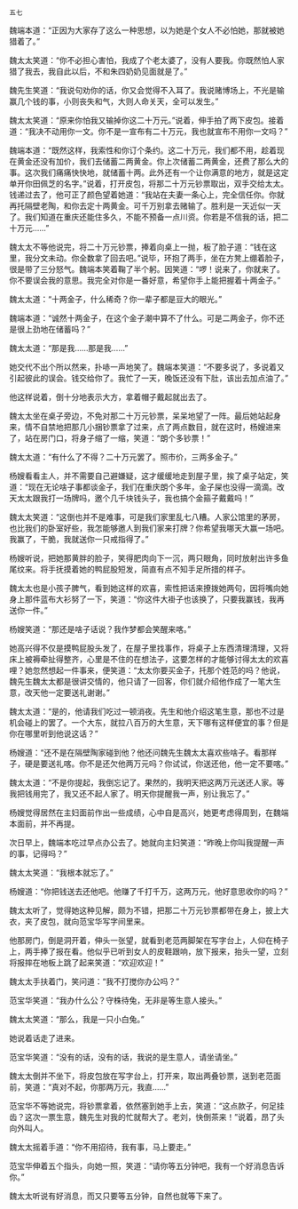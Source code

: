     五七 

   魏端本道：“正因为大家存了这么一种思想，以为她是个女人不必怕她，那就被她猎着了。”

   魏太太笑道：“你不必担心害怕，我成了个老太婆了，没有人要我。你既然怕人家猎了我去，我自此以后，不和朱四奶奶见面就是了。”

   魏先生笑道：“我说句劝你的话，你又会觉得不入耳了。我说赌博场上，不光是输赢几个钱的事，小则丧失和气，大则人命关天，全可以发生。”

   魏太太笑道：“原来你怕我又输掉你这二十万元。”说着，伸手拍了两下皮包。接着道：“我决不动用你一文。你不是一宣布有二十万元，我也就宣布不用你一文吗？”

   魏端本道：“既然这样，我索性和你订个条约。这二十万元，我们都不用，趁着现在黄金还没有加价，我们去储蓄二两黄金。你上次储蓄二两黄金，还费了那么大的事。这次我们痛痛快快地，就储蓄十两。此外还有一个让你满意的地方，就是这定单开你田佩芝的名字。”说着，打开皮包，将那二十万元钞票取出，双手交给太太。钱递过去了，他可正了颜色望着她道：“我站在夫妻一条心上，完全信任你。你就再托隔壁老陶，和你去定十两黄金。可千万别拿去赌输了。胜利是一天近似一天了。我们知道在重庆还能住多久，不能不预备一点川资。你若是不信我的话，把二十万元……”

   魏太太不等他说完，将二十万元钞票，捧着向桌上一抛，板了脸子道：“钱在这里，我分文未动。你全数拿了回去吧。”说毕，环抱了两手，坐在方凳上绷着脸子，很是带了三分怒气。魏端本笑着鞠了半个躬。因笑道：“啰！说来了，你就来了。你不要误会我的意思。我完全对你是一番好意，希望你手上能把握着十两金子。”

   魏太太道：“十两金子，什么稀奇？你一辈子都是豆大的眼光。”

   魏端本道：“诚然十两金子，在这个金子潮中算不了什么。可是二两金子，你不还是很上劲地在储蓄吗？”

   魏太太道：“那是我……那是我……”

   她交代不出个所以然来，扑哧一声地笑了。魏端本笑道：“不要多说了，多说着又引起彼此的误会。钱交给你了。我忙了一天，晚饭还没有下肚，该出去加点油了。”

   他这样说着，倒十分地表示大方，拿着帽子戴起就出去了。

   魏太太坐在桌子旁边，不免对那二十万元钞票，呆呆地望了一阵。最后她站起身来，情不自禁地把那几小捆钞票拿了过来，点了两点数目，就在这时，杨嫂进来了，站在房门口，将身子缩了一缩，笑道：“朗个多钞票！”

   魏太太道：“有什么了不得？二十万元罢了。照市价，三两多金子。”

   杨嫂看看主人，并不需要自己避嫌疑，这才缓缓地走到屋子里，挨了桌子站定，笑道：“现在无论啥子事都谈金子，我们在重庆朗个多年，金子屎也没得一滴滴。改天太太跟我打一场牌吗，邀个几千块钱头子，我也搞个金箍子戴戴吗！”

   魏太太笑道：“这倒也并不是难事，可是我们家里乱七八糟。人家公馆里的茅房，也比我们的卧室好些，我怎能够邀人到我们家来打牌？你希望我哪天大赢一场吧。我赢了，干脆，我就送你一只戒指得了。”

   杨嫂听说，把她那黄胖的脸子，笑得肥肉向下一沉，两只眼角，同时放射出许多鱼尾纹来。将手抚摸着她的鸭屁股短发，简直有点不知手足所措的样子。

   魏太太也是小孩子脾气，看到她这样的欢喜，索性把话来撩拨她两句，因将嘴向她身上那件蓝布大衫努了一下，笑道：“你这件大褂子也该换了，只要我赢钱，我再送你一件。”

   杨嫂笑道：“那还是啥子话说？我作梦都会笑醒来喀。”

   她高兴得不仅是摸鸭屁股头发了，在屋子里找事作，将桌子上东西清理清理，又将床上被褥牵扯得整齐，心里是不住的在想法子，这要怎样的才能够讨得太太的欢喜哩？她忽然想起一件事来，便笑道：“太太你要买金子，托那个姓范的吗？他说，魏先生魏太太都是很讲交情的，他只请了一回客，你们就介绍他作成了一笔大生意，改天他一定要送礼谢谢。”

   魏太太道：“是的，他请我们吃过一顿消夜。先生和他介绍这笔生意，那也不过是机会碰上的罢了。一个大东，就拉八百万的大生意，天下哪有这样便宜的事？但是你在哪里听到他说这话？”

   杨嫂道：“还不是在隔壁陶家碰到他？他还问魏先生魏太太喜欢些啥子。看那样子，硬是要送礼喀。你不是还欠他两万元吗？你试试，你送还他，他一定不要喀。”

   魏太太道：“不是你提起，我倒忘记了。果然的，我明天把这两万元送还人家。等我把钱用完了，我又还不起人家了。明天你提醒我一声，别让我忘了。”

   杨嫂觉得居然在主妇面前作出一些成绩，心中自是高兴，她更考虑得周到，在魏端本面前，并不再提。

   次日早上，魏端本吃过早点办公去了。她就向主妇笑道：“昨晚上你叫我提醒一声的事，记得吗？”

   魏太太笑道：“我根本就忘了。”

   杨嫂道：“你把钱送去还他吧。他赚了千打千万，这两万元，他好意思收你的吗？”

   魏太太听了，觉得她这种见解，颇为不错，把那二十万元钞票都带在身上，披上大衣，夹了皮包，就向范宝华写字间里来。

   他那房门，倒是洞开着，伸头一张望，就看到老范两脚架在写字台上，人仰在椅子上，两手捧了报在看。他似乎已听到女人的皮鞋跟响，放下报来，抬头一望，立刻将报摔在地板上跳了起来笑道：“欢迎欢迎！”

   魏太太手扶着门，笑问道：“我不打搅你办公吗？”

   范宝华笑道：“我办什么公？守株待兔，无非是等生意人接头。”

   魏太太笑道：“那么，我是一只小白兔。”

   她说着话走了进来。

   范宝华笑道：“没有的话，没有的话，我说的是生意人，请坐请坐。”

   魏太太倒并不坐下，将皮包放在写字台上，打开来，取出两叠钞票，送到老范面前，笑道：“真对不起，你那两万元，我直……”

   范宝华不等她说完，将钞票拿着，依然塞到她手上去，笑道：“这点款子，何足挂齿？这次一票生意，魏先生对我的忙就帮大了。老刘，快倒茶来！”说着，昂了头向外叫人。

   魏太太摇着手道：“你不用招待，我有事，马上要走。”

   范宝华伸着五个指头，向她一照，笑道：“请你等五分钟吧，我有一个好消息告诉你。”

   魏太太听说有好消息，而又只要等五分钟，自然也就等下来了。

